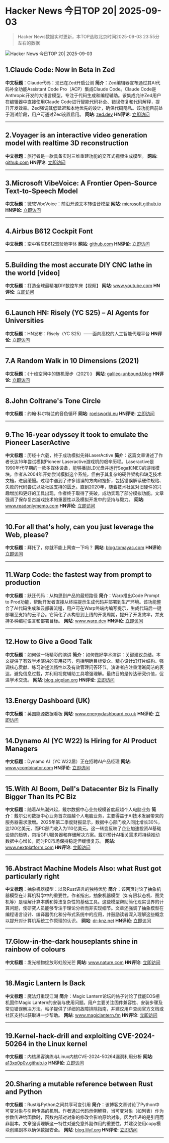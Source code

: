 # Hacker News 今日TOP 20| 2025-09-03

> Hacker News数据实时更新，本TOP选取北京时间2025-09-03 23:55分左右的数据

![Hacker News 今日TOP 20| 2025-09-03](https://img.chuhaix.com/2024/0910_imageFile-1665440404179-628424718_1725901191.png)

## 1.Claude Code: Now in Beta in Zed
**中文标题**：Claude代码：现已在Zed开启公测
**简介**：Zed编辑器宣布通过其AI代码补全功能Assistant Code Pro（ACP）集成Claude Code。Claude Code是Anthropic开发的大语言模型，专注于代码生成和编程辅助。该集成允许Zed用户在编辑器中直接使用Claude Code进行智能代码补全、错误修复和代码解释，提升开发效率。Zed强调其低延迟和本地优先的设计，确保代码隐私。该功能目前处于测试阶段，用户可通过Zed设置启用。
**网站**:  <a href='https://zed.dev/blog/claude-code-via-acp' target='_blank' rel='nofollow'>zed.dev</a>
**HN评论**:  <a href='https://news.ycombinator.com/item?id=45116688&utm_source=www.chuhaix.com' target='_blank' rel='nofollow'>立即访问</a>

---

## 2.Voyager is an interactive video generation model with realtime 3D reconstruction
**中文标题**：旅行者是一款具备实时三维重建功能的交互式视频生成模型。
**网站**:  <a href='https://github.com/Tencent-Hunyuan/HunyuanWorld-Voyager' target='_blank' rel='nofollow'>github.com</a>
**HN评论**:  <a href='https://news.ycombinator.com/item?id=45114379&utm_source=www.chuhaix.com' target='_blank' rel='nofollow'>立即访问</a>

---

## 3.Microsoft VibeVoice: A Frontier Open-Source Text-to-Speech Model
**中文标题**：微软VibeVoice：前沿开源文本转语音模型
**网站**:  <a href='https://microsoft.github.io/VibeVoice/' target='_blank' rel='nofollow'>microsoft.github.io</a>
**HN评论**:  <a href='https://news.ycombinator.com/item?id=45114245&utm_source=www.chuhaix.com' target='_blank' rel='nofollow'>立即访问</a>

---

## 4.Airbus B612 Cockpit Font
**中文标题**：空中客车B612驾驶舱字体
**网站**:  <a href='https://github.com/polarsys/b612' target='_blank' rel='nofollow'>github.com</a>
**HN评论**:  <a href='https://news.ycombinator.com/item?id=45115942&utm_source=www.chuhaix.com' target='_blank' rel='nofollow'>立即访问</a>

---

## 5.Building the most accurate DIY CNC lathe in the world [video]
**中文标题**：打造全球最精准DIY数控车床【视频】
**网站**:  <a href='https://www.youtube.com/watch?v=vEr2CJruwEM' target='_blank' rel='nofollow'>www.youtube.com</a>
**HN评论**:  <a href='https://news.ycombinator.com/item?id=45115760&utm_source=www.chuhaix.com' target='_blank' rel='nofollow'>立即访问</a>

---

## 6.Launch HN: Risely (YC S25) – AI Agents for Universities
**中文标题**：HN发布：Risely（YC S25）——面向高校的人工智能代理平台
**HN评论**:  <a href='https://news.ycombinator.com/item?id=45116859&utm_source=www.chuhaix.com' target='_blank' rel='nofollow'>立即访问</a>

---

## 7.A Random Walk in 10 Dimensions (2021)
**中文标题**：《十维空间中的随机漫步（2021）》
**网站**:  <a href='https://galileo-unbound.blog/2021/06/28/a-random-walk-in-10-dimensions/' target='_blank' rel='nofollow'>galileo-unbound.blog</a>
**HN评论**:  <a href='https://news.ycombinator.com/item?id=45116849&utm_source=www.chuhaix.com' target='_blank' rel='nofollow'>立即访问</a>

---

## 8.John Coltrane's Tone Circle
**中文标题**：约翰·科尔特兰的音色循环
**网站**:  <a href='https://roelsworld.eu/blog-saxophone/coltrane-tone-circle/' target='_blank' rel='nofollow'>roelsworld.eu</a>
**HN评论**:  <a href='https://news.ycombinator.com/item?id=45115004&utm_source=www.chuhaix.com' target='_blank' rel='nofollow'>立即访问</a>

---

## 9.The 16-year odyssey it took to emulate the Pioneer LaserActive
**中文标题**：历经十六载，终于成功模拟先锋LaserActive
**简介**：这篇文章讲述了作者长达16年尝试模拟Pioneer Laseractive游戏机的艰辛历程。Laseractive是1990年代早期的一款多媒体设备，能够播放LD光盘并运行Sega和NEC的游戏模块。作者从2004年开始尝试模拟这个系统，但由于其复杂的硬件架构和缺乏技术文档，进展缓慢。过程中遇到了许多错误的方向和挫折，包括错误解读硬件规格、失败的代码尝试以及社区支持的匮乏。直到2020年，随着技术社区对旧硬件的兴趣增加和更好的工具出现，作者终于取得了突破，成功实现了部分模拟功能。文章强调了保存复古游戏技术的重要性以及模拟开发中的坚持与毅力。
**网站**:  <a href='https://www.readonlymemo.com/this-is-the-first-the-16-year-odyssey-of-time-money-wrong-turns-and-frustration-it-took-to-finally-emulate-the-pioneer-laseractive/' target='_blank' rel='nofollow'>www.readonlymemo.com</a>
**HN评论**:  <a href='https://news.ycombinator.com/item?id=45114003&utm_source=www.chuhaix.com' target='_blank' rel='nofollow'>立即访问</a>

---

## 10.For all that's holy, can you just leverage the Web, please?
**中文标题**：拜托了，你就不能上网查一下吗？
**网站**:  <a href='https://blog.tomayac.com/2025/09/03/for-all-thats-holy-can-you-just-leverage-the-web-please/' target='_blank' rel='nofollow'>blog.tomayac.com</a>
**HN评论**:  <a href='https://news.ycombinator.com/item?id=45115550&utm_source=www.chuhaix.com' target='_blank' rel='nofollow'>立即访问</a>

---

## 11.Warp Code: the fastest way from prompt to production
**中文标题**：跃迁代码：从构思到产品的最短路径
**简介**：Warp推出Code Prompt to Prod功能，帮助开发者直接从终端提示生成代码并部署到生产环境。该功能整合了AI代码生成和云部署流程，用户可在Warp终端内编写提示，生成代码后一键部署至支持的云平台。它简化了从构思到上线的开发周期，提升了开发效率，并支持多种编程语言和部署目标。
**网站**:  <a href='https://www.warp.dev/blog/introducing-warp-code-prompt-to-prod' target='_blank' rel='nofollow'>www.warp.dev</a>
**HN评论**:  <a href='https://news.ycombinator.com/item?id=45116978&utm_source=www.chuhaix.com' target='_blank' rel='nofollow'>立即访问</a>

---

## 12.How to Give a Good Talk
**中文标题**：如何做一场精彩的演讲
**简介**：如何做好学术演讲：关键建议总结。本文提供了有效学术演讲的实用技巧，包括明确目标受众、精心设计幻灯片结构、强调核心贡献、练习讲述流畅性以及有效管理问答环节。演讲者应注重清晰简洁的表达，避免信息过载，并利用视觉辅助工具增强理解。最终目的是传达研究价值，促进学术交流。
**网站**:  <a href='https://blog.sigplan.org/2025/03/31/how-to-give-a-good-talk/' target='_blank' rel='nofollow'>blog.sigplan.org</a>
**HN评论**:  <a href='https://news.ycombinator.com/item?id=45076992&utm_source=www.chuhaix.com' target='_blank' rel='nofollow'>立即访问</a>

---

## 13.Energy Dashboard (UK)
**中文标题**：英国能源数据看板
**网站**:  <a href='https://www.energydashboard.co.uk/map' target='_blank' rel='nofollow'>www.energydashboard.co.uk</a>
**HN评论**:  <a href='https://news.ycombinator.com/item?id=45114277&utm_source=www.chuhaix.com' target='_blank' rel='nofollow'>立即访问</a>

---

## 14.Dynamo AI (YC W22) Is Hiring for AI Product Managers
**中文标题**：Dynamo AI（YC W22届）正在招聘AI产品经理
**网站**:  <a href='https://www.ycombinator.com/companies/dynamo-ai/jobs/tt5OVwf-product-manager-ai' target='_blank' rel='nofollow'>www.ycombinator.com</a>
**HN评论**:  <a href='https://news.ycombinator.com/item?id=45114715&utm_source=www.chuhaix.com' target='_blank' rel='nofollow'>立即访问</a>

---

## 15.With AI Boom, Dell's Datacenter Biz Is Finally Bigger Than Its PC Biz
**中文标题**：随着AI热潮兴起，戴尔数据中心业务规模首度超越个人电脑业务
**简介**：戴尔公司数据中心业务首次超越个人电脑业务，主要得益于AI技术发展带来的服务器需求激增。2025年第二季度财报显示，数据中心部门收入同比增长30%，达120亿美元，而PC部门收入为110亿美元。这一转变反映了企业加速投资AI基础设施的趋势，包括GPU服务器和存储解决方案。戴尔预计AI相关需求将持续推动数据中心增长，同时PC市场保持稳定但缓慢复苏。
**网站**:  <a href='https://www.nextplatform.com/2025/08/29/with-ai-boom-dells-datacenter-biz-is-finally-bigger-than-its-pc-biz/' target='_blank' rel='nofollow'>www.nextplatform.com</a>
**HN评论**:  <a href='https://news.ycombinator.com/item?id=45075123&utm_source=www.chuhaix.com' target='_blank' rel='nofollow'>立即访问</a>

---

## 16.Abstract Machine Models Also: what Rust got particularly right
**中文标题**：抽象机器模型：以及Rust语言的独特优势
**简介**：该网页讨论了抽象机器模型在计算机科学中的重要性。作者指出，抽象机器模型（如有限状态机、图灵机等）是理解计算本质和算法复杂性的基础工具。这些模型帮助简化现实世界的计算问题，使研究人员能够专注于理论分析而非实现细节。文章还强调了抽象模型在编程语言设计、编译器优化和分布式系统中的应用，并鼓励读者深入理解这些概念以提升对计算机系统工作原理的认识。
**网站**:  <a href='https://dr-knz.net/abstract-machine-models.html' target='_blank' rel='nofollow'>dr-knz.net</a>
**HN评论**:  <a href='https://news.ycombinator.com/item?id=45079767&utm_source=www.chuhaix.com' target='_blank' rel='nofollow'>立即访问</a>

---

## 17.Glow-in-the-dark houseplants shine in rainbow of colours
**中文标题**：发光植物绽放彩虹般光芒
**网站**:  <a href='https://www.nature.com/articles/d41586-025-02740-2' target='_blank' rel='nofollow'>www.nature.com</a>
**HN评论**:  <a href='https://news.ycombinator.com/item?id=45083053&utm_source=www.chuhaix.com' target='_blank' rel='nofollow'>立即访问</a>

---

## 18.Magic Lantern Is Back
**中文标题**：魔法灯重现江湖
**简介**：Magic Lantern论坛的帖子讨论了佳能EOS相机固件Magic Lantern的安装与使用问题。用户主要关注固件兼容性、安装步骤及常见错误解决方法。帖子提供了详细的故障排除指南，并建议用户查阅官方文档或社区支持以获取进一步帮助。
**网站**:  <a href='https://www.magiclantern.fm/forum/index.php?topic=27315.0' target='_blank' rel='nofollow'>www.magiclantern.fm</a>
**HN评论**:  <a href='https://news.ycombinator.com/item?id=45078315&utm_source=www.chuhaix.com' target='_blank' rel='nofollow'>立即访问</a>

---

## 19.Kernel-hack-drill and exploiting CVE-2024-50264 in the Linux kernel
**中文标题**：内核黑客演练与Linux内核CVE-2024-50264漏洞利用分析
**网站**:  <a href='https://a13xp0p0v.github.io/2025/09/02/kernel-hack-drill-and-CVE-2024-50264.html' target='_blank' rel='nofollow'>a13xp0p0v.github.io</a>
**HN评论**:  <a href='https://news.ycombinator.com/item?id=45112996&utm_source=www.chuhaix.com' target='_blank' rel='nofollow'>立即访问</a>

---

## 20.Sharing a mutable reference between Rust and Python
**中文标题**：Rust与Python之间共享可变引用
**简介**：该博客文章讨论了Python中可变对象与引用传递的机制。作者通过代码示例解释，当可变对象（如列表）作为参数传递给函数时，函数内部对对象的修改会影响原始对象，因为传递的是引用而非副本。文章强调理解这一特性对避免意外副作用的重要性，并建议使用copy模块创建副本以确保数据安全。
**网站**:  <a href='https://blog.lilyf.org/posts/python-mutable-reference/' target='_blank' rel='nofollow'>blog.lilyf.org</a>
**HN评论**:  <a href='https://news.ycombinator.com/item?id=45115557&utm_source=www.chuhaix.com' target='_blank' rel='nofollow'>立即访问</a>

---

